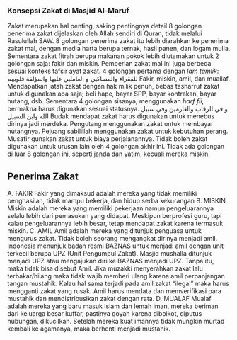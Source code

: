 ### Konsepsi Zakat di Masjid Al-Maruf
Zakat merupakan hal penting, saking pentingnya detail 8 golongan penerima zakat dijelaskan oleh Allah sendiri di Quran, tidak melalui Rasulullah SAW.
8 golongan penerima zakat itu lebih diarahkan ke penerima zakat mal, dengan media harta berupa ternak, hasil panen, dan logam mulia. Sementara zakat fitrah berupa makanan pokok lebih diutamakan untuk 2 golongan saja: fakir dan miskin.
Pemberian zakat mal ini juga berbeda sesuai konteks tafsir ayat zakat. 
4 golongan pertama dengan *lam tamlik*:
للفقراء والمساكين و العاملين عليها والمؤلفة قلوبهم
Fakir, miskin, amil, dan muallaf. Mendapatkan jatah zakat dengan hak milik penuh, bebas tasharruf zakat untuk digunakan apa saja; beli hape, bayar SPP, bayar kontrakan, bayar hutang, dsb.
Sementara 4 golongan sisanya, menggunakan *harf fii*, bermakna harus digunakan sesuai statusnya.
و في الرقاب والغارمين وفي سبيل الله وابن السبيل
Budak mendapat zakat harus digunakan untuk menebus dirinya jadi merdeka. Pengutang menggunakan zakat untuk membayar hutangnya. Pejuang sabilillah menggunakan zakat untuk kebutuhan perang. Musafir gunakan zakat untuk biaya perjalanannya. Tidak boleh zakat digunakan untuk urusan lain oleh 4 golongan akhir ini. Tidak ada golongan di luar 8 golongan ini, seperti janda dan yatim, kecuali mereka miskin. 

## Penerima Zakat
A. FAKIR
Fakir yang dimaksud adalah mereka yang tidak memiliki penghasilan, tidak mampu bekerja, dan hidup serba kekurangan
B. MISKIN
Miskin adalah mereka yang memiliki pekerjaan namun pengeluarannya selalu lebih dari pemasukan yang didapat. Meskipun berprofesi guru, tapi kalau pengeluarannya lebih besar, tetap mendapat zakat karena termasuk miskin.
C. AMIL
Amil adalah mereka yang ditunjuk penguasa untuk mengurus zakat. Tidak boleh seorang mengangkat dirinya menjadi amil. Indonesia menunjuk badan resmi BAZNAS untuk menjadi amil dengan unit terkecil berupa UPZ (Unit Pengumpul Zakat). Masjid mushalla ditunjuk menjadi UPZ atau mengajukan diri ke BAZNAS menjadi UPZ. Tanpa itu, maka tidak bisa disebut Amil. Jika muzakki menyerahkan zakat lalu terbakar/hilang maka tidak wajib memberi ulang karena amil perpanjangan tangan mustahik. Kalau hal sama terjadi pada amil zakat “ilegal” maka harus mengganti zakat yang rusak. Amil harus mendata dan memverifikasi para mustahik dan mendistribusikan zakat dengan rata.
D. MUALAF
Mualaf adalah mereka yang baru masuk Islam dan lemah iman, mereka beriman dari keluarga besar kuffar, pastinya goyah karena diboikot, diputus hubungan, dikucilkan. Setelah mereka kuat imannya tidak mungkin murtad kembali ke agamanya, maka berhenti menjadi mustahik.
